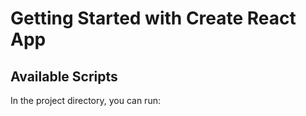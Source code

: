 # Getting Started with Create React App



## Available Scripts

In the project directory, you can run:




